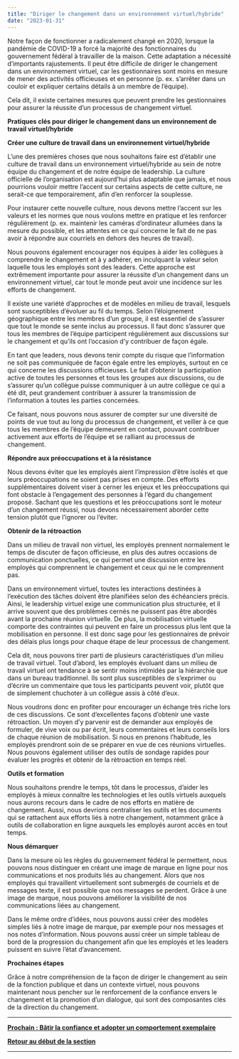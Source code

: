 ```yaml
---
title: "Diriger le changement dans un environnement virtuel/hybride"
date: "2023-01-31"
---
```


Notre façon de fonctionner a radicalement changé en 2020, lorsque la pandémie de COVID-19 a forcé la majorité des fonctionnaires du gouvernement fédéral à travailler de la maison. Cette adaptation a nécessité d’importants rajustements. Il peut être difficile de diriger le changement dans un environnement virtuel, car les gestionnaires sont moins en mesure de mener des activités officieuses et en personne (p. ex. s’arrêter dans un couloir et expliquer certains détails à un membre de l’équipe).

Cela dit, il existe certaines mesures que peuvent prendre les gestionnaires pour assurer la réussite d’un processus de changement virtuel.

**Pratiques clés pour diriger le changement dans un environnement de travail virtuel/hybride**

**Créer une culture de travail dans un environnement virtuel/hybride**

L’une des premières choses que nous souhaitons faire est d’établir une culture de travail dans un environnement virtuel/hybride au sein de notre équipe du changement et de notre équipe de leadership. La culture officielle de l’organisation est aujourd’hui plus adaptable que jamais, et nous pourrions vouloir mettre l’accent sur certains aspects de cette culture, ne serait-ce que temporairement, afin d’en renforcer la souplesse.

Pour instaurer cette nouvelle culture, nous devons mettre l’accent sur les valeurs et les normes que nous voulons mettre en pratique et les renforcer régulièrement (p. ex. maintenir les caméras d’ordinateur allumées dans la mesure du possible, et les attentes en ce qui concerne le fait de ne pas avoir à répondre aux courriels en dehors des heures de travail).

Nous pouvons également encourager nos équipes à aider les collègues à comprendre le changement et à y adhérer, en inculquant la valeur selon laquelle tous les employés sont des leaders. Cette approche est extrêmement importante pour assurer la réussite d’un changement dans un environnement virtuel, car tout le monde peut avoir une incidence sur les efforts de changement.

Il existe une variété d’approches et de modèles en milieu de travail, lesquels sont susceptibles d’évoluer au fil du temps. Selon l’éloignement géographique entre les membres d’un groupe, il est essentiel de s’assurer que tout le monde se sente inclus au processus. Il faut donc s’assurer que tous les membres de l’équipe participent régulièrement aux discussions sur le changement et qu’ils ont l’occasion d’y contribuer de façon égale.

En tant que leaders, nous devons tenir compte du risque que l’information ne soit pas communiquée de façon égale entre les employés, surtout en ce qui concerne les discussions officieuses. Le fait d’obtenir la participation active de toutes les personnes et tous les groupes aux discussions, ou de s’assurer qu’un collègue puisse communiquer à un autre collègue ce qui a été dit, peut grandement contribuer à assurer la transmission de l’information à toutes les parties concernées.

Ce faisant, nous pouvons nous assurer de compter sur une diversité de points de vue tout au long du processus de changement, et veiller à ce que tous les membres de l’équipe demeurent en contact, pouvant contribuer activement aux efforts de l’équipe et se ralliant au processus de changement.

**Répondre aux préoccupations et à la résistance**

Nous devons éviter que les employés aient l’impression d’être isolés et que leurs préoccupations ne soient pas prises en compte. Des efforts supplémentaires doivent viser à cerner les enjeux et les préoccupations qui font obstacle à l’engagement des personnes à l’égard du changement proposé. Sachant que les questions et les préoccupations sont le moteur d’un changement réussi, nous devons nécessairement aborder cette tension plutôt que l’ignorer ou l’éviter.

**Obtenir de la rétroaction**

Dans un milieu de travail non virtuel, les employés prennent normalement le temps de discuter de façon officieuse, en plus des autres occasions de communication ponctuelles, ce qui permet une discussion entre les employés qui comprennent le changement et ceux qui ne le comprennent pas.

Dans un environnement virtuel, toutes les interactions destinées à l’exécution des tâches doivent être planifiées selon des échéanciers précis. Ainsi, le leadership virtuel exige une communication plus structurée, et il arrive souvent que des problèmes cernés ne puissent pas être abordés avant la prochaine réunion virtuelle. De plus, la mobilisation virtuelle comporte des contraintes qui peuvent en faire un processus plus lent que la mobilisation en personne. Il est donc sage pour les gestionnaires de prévoir des délais plus longs pour chaque étape de leur processus de changement.

Cela dit, nous pouvons tirer parti de plusieurs caractéristiques d’un milieu de travail virtuel. Tout d’abord, les employés évoluant dans un milieu de travail virtuel ont tendance à se sentir moins intimidés par la hiérarchie que dans un bureau traditionnel. Ils sont plus susceptibles de s’exprimer ou d’écrire un commentaire que tous les participants peuvent voir, plutôt que de simplement chuchoter à un collègue assis à côté d’eux.

Nous voudrons donc en profiter pour encourager un échange très riche lors de ces discussions. Ce sont d’excellentes façons d’obtenir une vaste rétroaction. Un moyen d’y parvenir est de demander aux employés de formuler, de vive voix ou par écrit, leurs commentaires et leurs conseils lors de chaque réunion de mobilisation. Si nous en prenons l’habitude, les employés prendront soin de se préparer en vue de ces réunions virtuelles. Nous pouvons également utiliser des outils de sondage rapides pour évaluer les progrès et obtenir de la rétroaction en temps réel.

**Outils et formation**

Nous souhaitons prendre le temps, tôt dans le processus, d’aider les employés à mieux connaître les technologies et les outils virtuels auxquels nous aurons recours dans le cadre de nos efforts en matière de changement. Aussi, nous devrions centraliser les outils et les documents qui se rattachent aux efforts liés à notre changement, notamment grâce à outils de collaboration en ligne auxquels les employés auront accès en tout temps.

**Nous démarquer**

Dans la mesure où les règles du gouvernement fédéral le permettent, nous pouvons nous distinguer en créant une image de marque en ligne pour nos communications et nos produits liés au changement. Alors que nos employés qui travaillent virtuellement sont submergés de courriels et de messages texte, il est possible que nos messages se perdent. Grâce à une image de marque, nous pouvons améliorer la visibilité de nos communications liées au changement.

Dans le même ordre d’idées, nous pouvons aussi créer des modèles simples liés à notre image de marque, par exemple pour nos messages et nos notes d’information. Nous pouvons aussi créer un simple tableau de bord de la progression du changement afin que les employés et les leaders puissent en suivre l’état d’avancement.

**Prochaines étapes**

Grâce à notre compréhension de la façon de diriger le changement au sein de la fonction publique et dans un contexte virtuel, nous pouvons maintenant nous pencher sur le renforcement de la confiance envers le changement et la promotion d’un dialogue, qui sont des composantes clés de la direction du changement.

* * *

[****Prochain :** Bâtir la confiance et adopter un comportement exemplaire**](https://articles.alpha.canada.ca/framework-for-leading-change/fr/batir-la-confiance-et-adopter-un-comportement-exemplaire/)

[**Retour au début de la section**](https://articles.alpha.canada.ca/framework-for-leading-change/fr/naviguer-dans-le-monde-du-changement/)

* * *
